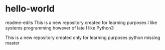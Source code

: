 # hello-world
readme-edits
This is a new repository created for learning purposes
I like systems programming
however of late I like Python3

This is a new repository created only for learning purposes
python missing
master
